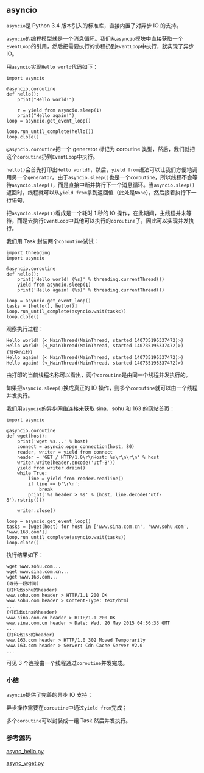 ## asyncio

`asyncio`是 Python 3.4 版本引入的标准库，直接内置了对异步 IO 的支持。

`asyncio`的编程模型就是一个消息循环。我们从`asyncio`模块中直接获取一个`EventLoop`的引用，然后把需要执行的协程扔到`EventLoop`中执行，就实现了异步 IO。

用`asyncio`实现`Hello world`代码如下：

```
import asyncio

@asyncio.coroutine
def hello():
    print("Hello world!")
    
    r = yield from asyncio.sleep(1)
    print("Hello again!")
loop = asyncio.get_event_loop()

loop.run_until_complete(hello())
loop.close()
```

`@asyncio.coroutine`把一个 generator 标记为 coroutine 类型，然后，我们就把这个`coroutine`扔到`EventLoop`中执行。

`hello()`会首先打印出`Hello world!`，然后，`yield from`语法可以让我们方便地调用另一个`generator`。由于`asyncio.sleep()`也是一个`coroutine`，所以线程不会等待`asyncio.sleep()`，而是直接中断并执行下一个消息循环。当`asyncio.sleep()`返回时，线程就可以从`yield from`拿到返回值（此处是`None`），然后接着执行下一行语句。

把`asyncio.sleep(1)`看成是一个耗时 1 秒的 IO 操作，在此期间，主线程并未等待，而是去执行`EventLoop`中其他可以执行的`coroutine`了，因此可以实现并发执行。

我们用 Task 封装两个`coroutine`试试：

```
import threading
import asyncio

@asyncio.coroutine
def hello():
    print('Hello world! (%s)' % threading.currentThread())
    yield from asyncio.sleep(1)
    print('Hello again! (%s)' % threading.currentThread())

loop = asyncio.get_event_loop()
tasks = [hello(), hello()]
loop.run_until_complete(asyncio.wait(tasks))
loop.close()
```

观察执行过程：

```
Hello world! (<_MainThread(MainThread, started 140735195337472)>)
Hello world! (<_MainThread(MainThread, started 140735195337472)>)
(暂停约1秒)
Hello again! (<_MainThread(MainThread, started 140735195337472)>)
Hello again! (<_MainThread(MainThread, started 140735195337472)>)
```

由打印的当前线程名称可以看出，两个`coroutine`是由同一个线程并发执行的。

如果把`asyncio.sleep()`换成真正的 IO 操作，则多个`coroutine`就可以由一个线程并发执行。

我们用`asyncio`的异步网络连接来获取 sina、sohu 和 163 的网站首页：

```
import asyncio

@asyncio.coroutine
def wget(host):
    print('wget %s...' % host)
    connect = asyncio.open_connection(host, 80)
    reader, writer = yield from connect
    header = 'GET / HTTP/1.0\r\nHost: %s\r\n\r\n' % host
    writer.write(header.encode('utf-8'))
    yield from writer.drain()
    while True:
        line = yield from reader.readline()
        if line == b'\r\n':
            break
        print('%s header > %s' % (host, line.decode('utf-8').rstrip()))
    
    writer.close()

loop = asyncio.get_event_loop()
tasks = [wget(host) for host in ['www.sina.com.cn', 'www.sohu.com', 'www.163.com']]
loop.run_until_complete(asyncio.wait(tasks))
loop.close()
```

执行结果如下：

```
wget www.sohu.com...
wget www.sina.com.cn...
wget www.163.com...
(等待一段时间)
(打印出sohu的header)
www.sohu.com header > HTTP/1.1 200 OK
www.sohu.com header > Content-Type: text/html
...
(打印出sina的header)
www.sina.com.cn header > HTTP/1.1 200 OK
www.sina.com.cn header > Date: Wed, 20 May 2015 04:56:33 GMT
...
(打印出163的header)
www.163.com header > HTTP/1.0 302 Moved Temporarily
www.163.com header > Server: Cdn Cache Server V2.0
...
```

可见 3 个连接由一个线程通过`coroutine`并发完成。

### 小结

`asyncio`提供了完善的异步 IO 支持；

异步操作需要在`coroutine`中通过`yield from`完成；

多个`coroutine`可以封装成一组 Task 然后并发执行。

### 参考源码

[async_hello.py](https://github.com/michaelliao/learn-python3/blob/master/samples/async/async_hello.py)

[async_wget.py](https://github.com/michaelliao/learn-python3/blob/master/samples/async/async_wget.py)
